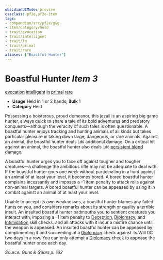 ```yaml
---
obsidianUIMode: preview
cssclass: pf2e,pf2e-item
tags:
- compendium/src/pf2e/g&g
- item/category/held
- trait/evocation
- trait/intelligent
- trait/ln
- trait/primal
- trait/rare
aliases: ["Boastful Hunter"]
---
```

# Boastful Hunter *Item 3*  
[evocation](../../../rules/traits/evocation.md)  [intelligent](../../../rules/traits/intelligent-gmg.md)  [ln](../../../rules/traits/lawful-neutral-b1.md)  [primal](../../../rules/traits/primal.md)  [rare](../../../rules/traits/rare.md)  

- **Usage** Held in 1 or 2 hands; **Bulk** 1
- **Category** Held

Possessing a boisterous, proud demeanor, this jezail is an aspiring big game hunter, always quick to share a tale of its bold adventures and predatory conquests—although the veracity of such tales is often questionable. A boastful hunter enjoys tracking and hunting animals of all kinds but takes particular pleasure in taking down large, dangerous, or rare animals. Against an animal, the boastful hunter deals `1d6` additional damage. On a critical hit against an animal, the boastful hunter also deals `1d6` [persistent bleed damage](../../../rules/conditions.md#Persistent%20Damage).

A boastful hunter urges you to face off against tougher and tougher creatures—a challenge the ambitious rifle may not be adequate to deal with. If the boastful hunter goes one week without participating in a hunt against an animal of at least your level, it becomes bored. A bored boastful hunter complains incessantly and imposes a –1 item penalty to attack rolls against non-animal targets. A bored boastful hunter can be appeased by using it in combat against an animal of at least your level.

Unable to accept its own weaknesses, a boastful hunter blames any failed hunts on you, and considers remarks about its strength or quality a terrible insult. An insulted boastful hunter badmouths you to sentient creatures you interact with, imposing a –1 item penalty to [Deception](../../skills.md#Deception), [Diplomacy](../../skills.md#Diplomacy), and [Intimidation](../../skills.md#Intimidation) skill checks, and all attacks with it incur a misfire chance until the weapon is appeased. An insulted boastful hunter can be appeased by complimenting it and succeeding at a [Diplomacy](../../skills.md#Diplomacy) check against its Will DC two days in a row. You can only attempt a [Diplomacy](../../skills.md#Diplomacy) check to appease the boastful hunter once each day.

*Source: Guns & Gears p. 162*